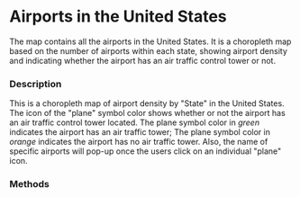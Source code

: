 # Airports in the United States

The map contains all the airports in the United States. It is a choropleth map based on the number of airports within each state, showing airport density and indicating whether the airport has an air traffic control tower or not.

### Description

This is a choropleth map of airport density by "State" in the United States. The icon of the "plane" symbol color shows whether or not the airport has an air traffic control tower located. The plane symbol color in *green* indicates the airport has an air traffic tower; The plane symbol color in *orange* indicates the airport has no air traffic tower. Also, the name of specific airports will pop-up once the users click on an individual "plane" icon. 

### Methods

